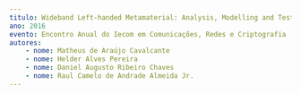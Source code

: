 ```yaml
---
titulo: Wideband Left-handed Metamaterial: Analysis, Modelling and Testing of Antenna Gain Enhancement
ano: 2016
evento: Encontro Anual do Iecom em Comunicações, Redes e Criptografia
autores:
    - nome: Matheus de Araújo Cavalcante
    - nome: Helder Alves Pereira
    - nome: Daniel Augusto Ribeiro Chaves
    - nome: Raul Camelo de Andrade Almeida Jr.
---
```

